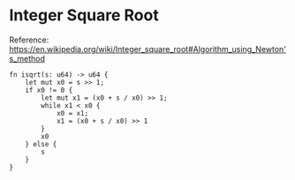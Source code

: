 # Integer Square Root

Reference: <https://en.wikipedia.org/wiki/Integer_square_root#Algorithm_using_Newton's_method>

```rust,noplayground
fn isqrt(s: u64) -> u64 {
    let mut x0 = s >> 1;
    if x0 != 0 {
        let mut x1 = (x0 + s / x0) >> 1;
        while x1 < x0 {
            x0 = x1;
            x1 = (x0 + s / x0) >> 1
        }
        x0
    } else {
        s
    }
}
```